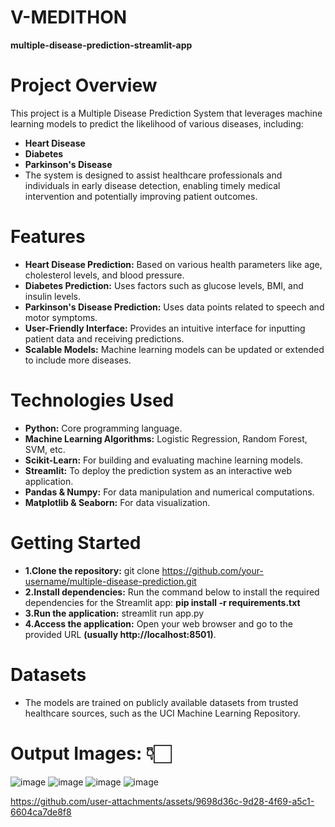 # V-MEDITHON

**multiple-disease-prediction-streamlit-app**

# Project Overview
This project is a Multiple Disease Prediction System that leverages machine learning models to predict the likelihood of various diseases, including:
- **Heart Disease**
- **Diabetes**
- **Parkinson's Disease**
- The system is designed to assist healthcare professionals and individuals in early disease detection, enabling timely medical intervention and potentially improving patient outcomes.

# Features
- **Heart Disease Prediction:** Based on various health parameters like age, cholesterol levels, and blood pressure.
- **Diabetes Prediction:** Uses factors such as glucose levels, BMI, and insulin levels.
- **Parkinson's Disease Prediction:** Uses data points related to speech and motor symptoms.
- **User-Friendly Interface:** Provides an intuitive interface for inputting patient data and receiving predictions.
- **Scalable Models:** Machine learning models can be updated or extended to include more diseases.

# Technologies Used
- **Python:** Core programming language.
- **Machine Learning Algorithms:** Logistic Regression, Random Forest, SVM, etc.
- **Scikit-Learn:** For building and evaluating machine learning models.
- **Streamlit:** To deploy the prediction system as an interactive web application.
- **Pandas & Numpy:** For data manipulation and numerical computations.
- **Matplotlib & Seaborn:** For data visualization.

# Getting Started
- **1.Clone the repository:** git clone https://github.com/your-username/multiple-disease-prediction.git
- **2.Install dependencies:**
Run the command below to install the required dependencies for the Streamlit app: **pip install -r requirements.txt**
- **3.Run the application:** streamlit run app.py
- **4.Access the application:** Open your web browser and go to the provided URL **(usually http://localhost:8501)**.

# Datasets
- The models are trained on publicly available datasets from trusted healthcare sources, such as the UCI Machine Learning Repository.

# Output Images: 👇🏻
![image](https://github.com/user-attachments/assets/151c591e-f650-45bc-8fd7-8dab44a645d3)
![image](https://github.com/user-attachments/assets/5ac785e8-1571-4675-9606-8893eba8d89d)
![image](https://github.com/user-attachments/assets/96ae24a7-39bc-4203-bcc0-3ca6770e7714)
![image](https://github.com/user-attachments/assets/e9095d7e-312c-44df-ad57-bd55bea7d74c)


https://github.com/user-attachments/assets/9698d36c-9d28-4f69-a5c1-6604ca7de8f8



